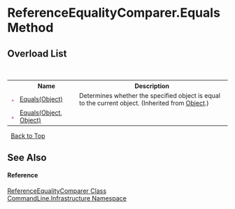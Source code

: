 # ReferenceEqualityComparer.Equals Method 
 


## Overload List
&nbsp;<table><tr><th></th><th>Name</th><th>Description</th></tr><tr><td>![Public method](media/pubmethod.gif "Public method")</td><td><a href="https://docs.microsoft.com/dotnet/api/system.object.equals#System_Object_Equals_System_Object_" target="_blank">Equals(Object)</a></td><td>
Determines whether the specified object is equal to the current object.
 (Inherited from <a href="https://docs.microsoft.com/dotnet/api/system.object" target="_blank">Object</a>.)</td></tr><tr><td>![Public method](media/pubmethod.gif "Public method")</td><td><a href="M_CommandLine_Infrastructure_ReferenceEqualityComparer_Equals">Equals(Object, Object)</a></td><td /></tr></table>&nbsp;
<a href="#referenceequalitycomparer.equals-method">Back to Top</a>

## See Also


#### Reference
<a href="T_CommandLine_Infrastructure_ReferenceEqualityComparer">ReferenceEqualityComparer Class</a><br /><a href="N_CommandLine_Infrastructure">CommandLine.Infrastructure Namespace</a><br />